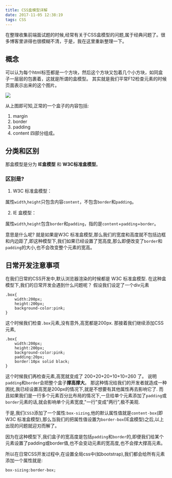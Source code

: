 ```yaml
---
title: CSS盒模型详解
date: 2017-11-05 12:38:19
tags: CSS
---
```


在整理收集前端面试题的时候,经常有关于CSS盒模型的问题,属于经典问题了。很多博客里讲得也很模糊不清，于是，我在这里重新整理一下。


##	概念
可以认为每个html标签都是一个方块，然后这个方块又包着几个小方块，如同盒子一层层的包裹着，这就是所谓的盒模型。
其实就是我们平常F12检查元素的时候页面表示出来的这个图片。

![](https://user-gold-cdn.xitu.io/2017/10/25/9cb491d4bd5d326aeb16632280411283?imageView2/0/w/1280/h/960/ignore-error/1)

从上图即可知,正常的一个盒子的内容包括:
1. margin
2. border
3. padding
4. content
四部分组成。

##	分类和区别
那盒模型是分为 **IE盒模型** 和 **W3C标准盒模型**。

### 区别是?
1. W3C 标准盒模型：

属性`width`,`height`只包含内容`content`，不包含`border`和`padding`。

2. IE 盒模型：

属性`width`,`height`包含`border`和`padding`，指的是`content`+`padding`+`border`。

意思是什么呢?
就是如果是W3C 标准盒模型,那么我们的宽度和高度就不包括边框和内边距了,即这种模型下,我们如果已经设置了宽高度,那么即便改变了`border`和`padding`的大小,也不会改变整个元素的宽高。


##	日常开发注意事项

在我们日常的CSS开发中,默认浏览器渲染的时候都是 W3C 标准盒模型.
在这种盒模型下,我们的日常开发会遇到什么问题呢？
假设我们设定了一个div元素

	.box{
        width:200px;
        height:200px;
        background-color:pink;
	}

这个时候我们检查`.box`元素,没有意外,高宽都是200px.
那接着我们继续添加CSS元素,

	.box{
        width:200px;
        height:200px;
        background-color:pink;
        padding:20px;
        border:10px solid black;
	}	

这个时候我们再检查元素,高宽就变成了 200+20+20+10+10=260 了。
说明`padding`和`border`会把整个盒子**撑高撑大**。
那这种情况给我们的开发者就造成一种困扰,我已经设置高宽是200px的情况下,就是不想要有其他属性再去影响它了.
而且如果我们是一行多个元素百分比布局的情况下,一旦给单个元素添加了`padding`或`border`元素的话,就会影响单个元素宽度,"一行"变成"两行",极不美观.

于是,我们`CSS3`添加了一个属性:`box-sizing`,他的默认属性值就是`content-box`(即 W3C 标准盒模型),那么当我们的把属性值设置为`border-box`(IE盒模型)之后,以上出现的问题就迎刃而解了。

因为在这种模型下,我们盒子的宽高度是包括`padding`和`border`的,即便我们给某个元素设置了padding或border值,也不会变动元素的宽高度,也不会撑大撑高元素。

所以在日常CSS开发过程中,在设置全局css中(如bootstrap),我们都会给所有元素添加一个属性就是:

	box-sizing:border-box;

